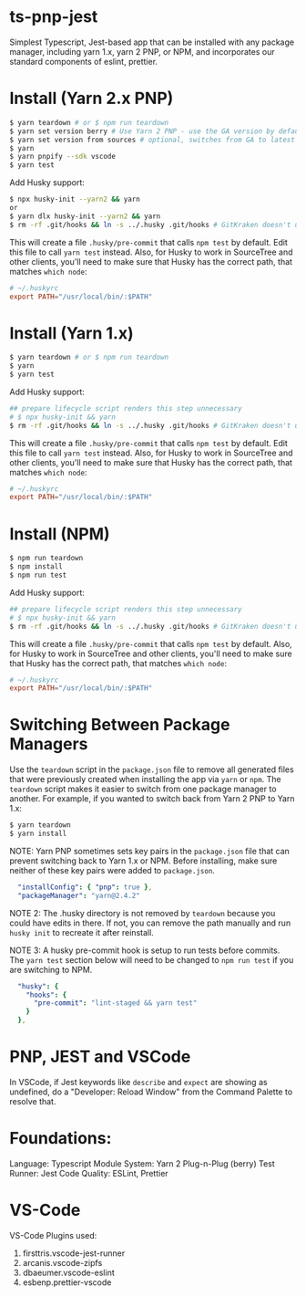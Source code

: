 # ts-pnp-jest

Simplest Typescript, Jest-based app that can be installed with any package manager, including yarn 1.x, yarn 2 PNP, or NPM, and incorporates our standard components of eslint, prettier.

# Install (Yarn 2.x PNP)

```bash
$ yarn teardown # or $ npm run teardown
$ yarn set version berry # Use Yarn 2 PNP - use the GA version by default
$ yarn set version from sources # optional, switches from GA to latest version
$ yarn
$ yarn pnpify --sdk vscode
$ yarn test
```
Add Husky support:
```bash
$ npx husky-init --yarn2 && yarn
or
$ yarn dlx husky-init --yarn2 && yarn
$ rm -rf .git/hooks && ln -s ../.husky .git/hooks # GitKraken doesn't use respect Git's core.hooksPath setting
```

This will create a file `.husky/pre-commit` that calls `npm test` by default. Edit this file to call `yarn test` instead. Also, for Husky to work in SourceTree and other clients, you'll need to make sure that Husky has the correct path, that matches `which node`:

```rc
# ~/.huskyrc
export PATH="/usr/local/bin/:$PATH"
```

# Install (Yarn 1.x)

```bash
$ yarn teardown # or $ npm run teardown
$ yarn
$ yarn test
```
Add Husky support:
```bash
## prepare lifecycle script renders this step unnecessary
# $ npx husky-init && yarn 
$ rm -rf .git/hooks && ln -s ../.husky .git/hooks # GitKraken doesn't use respect Git's core.hooksPath setting
```

This will create a file `.husky/pre-commit` that calls `npm test` by default. Edit this file to call `yarn test` instead. Also, for Husky to work in SourceTree and other clients, you'll need to make sure that Husky has the correct path, that matches `which node`:

```rc
# ~/.huskyrc
export PATH="/usr/local/bin/:$PATH"
```


# Install (NPM)

```bash
$ npm run teardown
$ npm install
$ npm run test
```
Add Husky support:
```bash
## prepare lifecycle script renders this step unnecessary
# $ npx husky-init && yarn 
$ rm -rf .git/hooks && ln -s ../.husky .git/hooks # GitKraken doesn't use respect Git's core.hooksPath setting
```

This will create a file `.husky/pre-commit` that calls `npm test` by default. Also, for Husky to work in SourceTree and other clients, you'll need to make sure that Husky has the correct path, that matches `which node`:

```rc
# ~/.huskyrc
export PATH="/usr/local/bin/:$PATH"
```

# Switching Between Package Managers

Use the `teardown` script in the `package.json` file to remove all generated files that were previously created when installing the app via `yarn` or `npm`. The `teardown` script makes it easier to switch from one package manager to another.  For example, if you wanted to switch back from Yarn 2 PNP to Yarn 1.x:

```bash
$ yarn teardown
$ yarn install
```

NOTE: Yarn PNP sometimes sets key pairs in the `package.json` file that can prevent switching back to Yarn 1.x or NPM. Before installing, make sure neither of these key pairs were added to `package.json`.

```yml
  "installConfig": { "pnp": true },
  "packageManager": "yarn@2.4.2"
```


NOTE 2: The .husky directory is not removed by `teardown` because you could have edits in there. If not, you can remove the path manually and run `husky init` to recreate it after reinstall.

NOTE 3: A husky pre-commit hook is setup to run tests before commits. The `yarn test` section below will need to be changed to `npm run test` if you are switching to NPM.

```yml
  "husky": {
    "hooks": {
      "pre-commit": "lint-staged && yarn test"
    }
  },
```

# PNP, JEST and VSCode

In VSCode, if Jest keywords like `describe` and `expect` are showing as undefined, do a "Developer: Reload Window" from the Command Palette to resolve that.

# Foundations:

Language: Typescript
Module System:  Yarn 2 Plug-n-Plug (berry)
Test Runner:  Jest
Code Quality:  ESLint, Prettier


# VS-Code

VS-Code Plugins used:

1. firsttris.vscode-jest-runner
2. arcanis.vscode-zipfs
3. dbaeumer.vscode-eslint
4. esbenp.prettier-vscode
